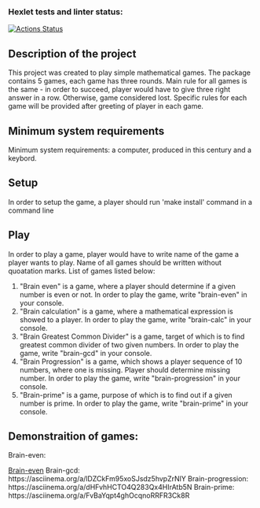 ### Hexlet tests and linter status:
[![Actions Status](https://github.com/Zyabridos/fullstack-javascript-project-44/workflows/hexlet-check/badge.svg)](https://github.com/Zyabridos/fullstack-javascript-project-44/actions)

## Description of the project
This project was created to play simple mathematical games. The package contains 5 games, each game has three rounds. Main rule for all games is the same - in order to succeed, player would have to give three right answer in a row. Otherwise, game considered lost. Specific rules for each game will be provided after greeting of player in each game.
## Minimum system requirements
Minimum system requirements: a computer, produced in this century and a keybord.
## Setup
In order to setup the game, a player should run 'make install' command in a command line

## Play
In order to play a game, player would have to write name of the game a player wants to play. Name of all games should be written without quoatation marks. List of games listed below:
  1. "Brain even" is a game, where a player should determine if a given number is even or not. In order to play the game, write "brain-even" in your console.
  2. "Brain calculation" is a game, where a mathematical expression is showed to a player. In order to play the game, write "brain-calc" in your console. 
  3. "Brain Greatest Common Divider" is a game, target of which is to find greatest common divider of two given numbers. In order to play the game, write "brain-gcd" in your console. 
  4. "Brain Progression" is a game, which shows a player sequence of 10 numbers, where one is missing. Player should determine missing number. In order to play the game, write "brain-progression" in your console. 
  5. "Brain-prime" is a game, purpose of which is to find out if a given number is prime. In order to play the game, write "brain-prime" in your console. 
## Demonstraition of games:
<!-- You can see an example og game playing by typing in your teminal commands, that are listed below.
asciinema play asciinemas/605445.cast - for example of playing Brain-even
asciinema play asciinemas/605447.cast - for example of playing Brain-calc
asciinema play asciinemas/605448.cast - for example of playing Brain-gcd
asciinema play asciinemas/605449.cast - for example of playing Brain-progression
asciinema play asciinemas/605450.cast - for example of playing Brain-prime -->
<p>Brain-even: </p>
<a href="https://asciinema.org/a/WdCdiVgZQgvj3rMaoQfEdvq7W">Brain-even</a>
<!-- <p>Brain-calculation: </p>
<video controls autoplay>
 <source src="https://asciinema.org/a/1dNup5l5jsFWU4V4XQIRRkLsv" type = "video/cast">
 </video> -->
<script src="https://asciinema.org/a/186686.js" id="asciicast-186686" async></script>
Brain-gcd: https://asciinema.org/a/lDZCkFm95xoSJsdz5hvpZrNlY
Brain-progression: https://asciinema.org/a/dHFvhHCTO4Q283Qx4HIrAtb5N
Brain-prime: https://asciinema.org/a/FvBaYqpt4ghOcqnoRRFR3Ck8R